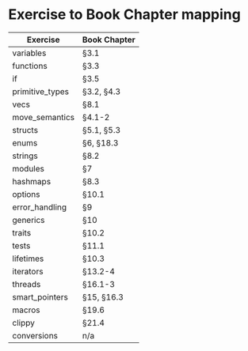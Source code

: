 # Exercise to Book Chapter mapping

| Exercise               | Book Chapter        |
| ---------------------- | ------------------- |
| variables              | §3.1                | over
| functions              | §3.3                | over
| if                     | §3.5                | over 
| primitive_types        | §3.2, §4.3          | over
| vecs                   | §8.1                | over
| move_semantics         | §4.1-2              | over
| structs                | §5.1, §5.3          | over
| enums                  | §6, §18.3           | over
| strings                | §8.2                | over
| modules                | §7                  | over
| hashmaps               | §8.3                | over
| options                | §10.1               | over
| error_handling         | §9                  | over
| generics               | §10                 | over
| traits                 | §10.2               | over
| tests                  | §11.1               | half
| lifetimes              | §10.3               |
| iterators              | §13.2-4             |
| threads                | §16.1-3             |
| smart_pointers         | §15, §16.3          |
| macros                 | §19.6               |
| clippy                 | §21.4               |
| conversions            | n/a                 |
